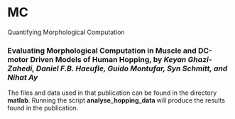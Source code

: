 # MC
Quantifying Morphological Computation


### Evaluating Morphological Computation in Muscle and DC-motor Driven Models of Human Hopping, by <i> Keyan Ghazi-Zahedi, Daniel F.B. Haeufle, Guido Montufar, Syn Schmitt, and Nihat Ay </i>

The files and data used in that publication can be found in the directory <b> matlab</b>.
Running the script <b> analyse_hopping_data </b> will produce the results found in the publication.